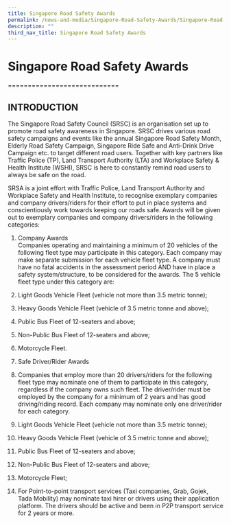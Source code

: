 ```yaml
---
title: Singapore Road Safety Awards
permalink: /news-and-media/Singapore-Road-Safety-Awards/Singapore-Road-Safety-Awards/
description: ""
third_nav_title: Singapore Road Safety Awards
---
```

# Singapore Road Safety Awards
============================
       
## **INTRODUCTION**

The Singapore Road Safety Council (SRSC) is an organisation set up to promote road safety awareness in Singapore. SRSC drives various road safety campaigns and events like the annual Singapore Road Safety Month, Elderly Road Safety Campaign, Singapore Ride Safe and Anti-Drink Drive Campaign etc. to target different road users. Together with key partners like Traffic Police (TP), Land Transport Authority (LTA) and Workplace Safety & Health Institute (WSHI), SRSC is here to constantly remind road users to always be safe on the road.

SRSA is a joint effort with Traffic Police, Land Transport Authority and Workplace Safety and Health Institute, to recognise exemplary companies and company drivers/riders for their effort to put in place systems and conscientiously work towards keeping our roads safe. Awards will be given out to exemplary companies and company drivers/riders in the following categories:

1.  Company Awards  
    Companies operating and maintaining a minimum of 20 vehicles of the following fleet type may participate in this category. Each company may make separate submission for each vehicle fleet type. A company must have no fatal accidents in the assessment period AND have in place a safety system/structure, to be considered for the awards. The 5 vehicle fleet type under this category are:

1.  Light Goods Vehicle Fleet (vehicle not more than 3.5 metric tonne);
2.  Heavy Goods Vehicle Fleet (vehicle of 3.5 metric tonne and above);
3.  Public Bus Fleet of 12-seaters and above;
4.  Non-Public Bus Fleet of 12-seaters and above;
5.  Motorcycle Fleet.

2.  Safe Driver/Rider Awards

1.  Companies that employ more than 20 drivers/riders for the following fleet type may nominate one of them to participate in this category, regardless if the company owns such fleet. The driver/rider must be employed by the company for a minimum of 2 years and has good driving/riding record. Each company may nominate only one driver/rider for each category.

1.  Light Goods Vehicle Fleet (vehicle not more than 3.5 metric tonne);
2.  Heavy Goods Vehicle Fleet (vehicle of 3.5 metric tonne and above);
3.  Public Bus Fleet of 12-seaters and above;
4.  Non-Public Bus Fleet of 12-seaters and above;
5.  Motorcycle Fleet;

2.  For Point-to-point transport services (Taxi companies, Grab, Gojek, Tada Mobility) may nominate taxi hirer or drivers using their application platform. The drivers should be active and been in P2P transport service for 2 years or more.